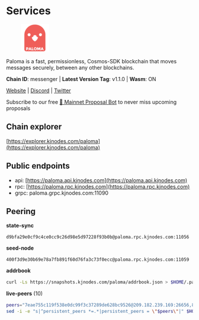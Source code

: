 # Services

<figure><img src="https://raw.githubusercontent.com/kj89/cosmos-images/main/logos/paloma.png" alt=""><figcaption></figcaption></figure>

Paloma is a fast, permissionless, Cosmos-SDK blockchain that  moves messages securely, between any other blockchains.

**Chain ID**: messenger | **Latest Version Tag**: v1.1.0 | **Wasm**: ON

[Website](https://www.palomachain.com) | [Discord](https://discord.gg/tKVFpfdSw4) | [Twitter](https://twitter.com/paloma_chain)



Subscribe to our free [🤖 Mainnet Proposal Bot](https://t.me/kjnodes_proposal_bot) to never miss upcoming proposals


## Chain explorer
[https://explorer.kjnodes.com/paloma](https://explorer.kjnodes.com/paloma)

## Public endpoints

* api: [https://paloma.api.kjnodes.com](https://paloma.api.kjnodes.com)
* rpc: [https://paloma.rpc.kjnodes.com](https://paloma.rpc.kjnodes.com)
* grpc: paloma.grpc.kjnodes.com:11090

## Peering

**state-sync**

```text
d9bfa29e0cf9c4ce0cc9c26d98e5d97228f93b0b@paloma.rpc.kjnodes.com:11056
```

**seed-node**

```text
400f3d9e30b69e78a7fb891f60d76fa3c73f0ecc@paloma.rpc.kjnodes.com:11059
```

**addrbook**
```bash
curl -Ls https://snapshots.kjnodes.com/paloma/addrbook.json > $HOME/.paloma/config/addrbook.json
```

**live-peers** (10)
```bash
peers="7eae755c119f538e0dc99f3c37289de628bc9526@209.182.239.169:26656,8af8dfa817359036f55f6793b0ed4bcce8884027@85.14.245.70:26656,d9bfa29e0cf9c4ce0cc9c26d98e5d97228f93b0b@65.109.88.38:11056,e5bee82a116c174abf0981c20c34d0e13a7f6c1d@81.0.221.57:26656,0bcc8119877ba0c701cd230e35c5477da2657bef@5.78.102.204:26656,53f37ac93aec70dea3abc40108f42a00877b4665@64.227.142.91:26656,8ed8cddfac504d986a2c6545def0e57b2c6aa5db@65.109.106.172:38656,317141e329bc214a76ba92201f6818574ebe5323@135.181.114.98:36656,16f0d09580054101394ea08bbb48b1ad5bb91a27@95.214.52.144:10656,9319a0981d4baab6dbd6c4eaecf530f016ccfff9@37.120.191.47:60656"
sed -i -e "s|^persistent_peers *=.*|persistent_peers = \"$peers\"|" $HOME/.paloma/config/config.toml
```
